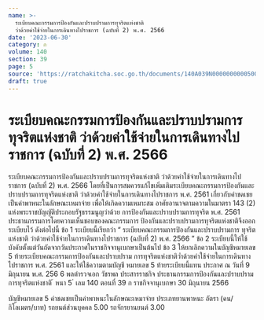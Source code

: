 ```yaml
---
name: >-
  ระเบียบคณะกรรมการป้องกันและปราบปรามการทุจริตแห่งชาติ
  ว่าด้วยค่าใช้จ่ายในการเดินทางไปราชการ (ฉบับที่ 2) พ.ศ. 2566
date: '2023-06-30'
category: ก
volume: 140
section: 39
page: 5
source: 'https://ratchakitcha.soc.go.th/documents/140A039N0000000000500.pdf'
draft: true
---
```


# ระเบียบคณะกรรมการป้องกันและปราบปรามการทุจริตแห่งชาติ ว่าด้วยค่าใช้จ่ายในการเดินทางไปราชการ (ฉบับที่ 2) พ.ศ. 2566

ระเบียบคณะกรรมการป้องกันและปราบปรามการทุจริตแห่งชาติ ว่าด้วยค่าใช้จ่ายในการเดินทางไปราชการ (ฉบับที่ 2) พ.ศ. 2566 โดยที่เป็นการสมควรแก้ไขเพิ่มเติมระเบียบคณะกรรมการป้องกันและปราบปรามการทุจริตแห่งชาติ ว่าด้วยค่าใช้จ่ายในการเดินทางไปราชการ พ.ศ. 2561 เกี่ยวกับค่าชดเชยเป็นค่าพาหนะในลักษณะเหมาจ่าย เพื่อให้เกิดความเหมาะสม อาศัยอานาจตามความในมาตรา 143 (2) แห่งพระราชบัญญัติประกอบรัฐธรรมนูญว่าด้วย การป้องกันและปราบปรามการทุจริต พ.ศ. 2561 ประธานกรรมการโดยความเห็นชอบของคณะกรรมการ ป้องกันและปราบปรามการทุจริตแห่งชาติจึงออกระเบียบไว้ ดังต่อไปนี้ ข้อ 1 ระเบียบนี้เรียกว่า “ ระเบียบคณะกรรมการป้องกันและปราบปรามการ ทุจริตแห่งชาติ ว่าด้วยค่าใช้จ่ายในการเดินทางไปราชการ (ฉบับที่ 2) พ.ศ. 2566 ” ข้อ 2 ระเบียบนี้ให้ใช้บังคับตั้งแต่วันถัดจากวันประกาศในราชกิจจานุเบกษาเป็นต้นไป ข้อ 3 ให้ยกเลิกความในบัญชีหมายเลข 5 ท้ายระเบียบคณะกรรมการป้องกันและปราบปราม การทุจริตแห่งชาติว่ำด้วยค่าใช้จ่ายในการเดินทางไปราชการ พ.ศ. 2561 และให้ใช้ความตามบัญชี หมายเลข 5 ท้ายระเบียบนี้แทน ประกาศ ณ วันที่ 9 มิถุนายน พ.ศ. 256 6 พลตำรวจเอก วัชรพล ประสารราชกิจ ประธานกรรมการป้องกันและปราบปรามการทุจริตแห่งชาติ ้ หนา 5 ่ เลม 140 ตอนที่ 39 ก ราชกิจจานุเบกษา 30 มิถุนายน 2566

บัญชีหมายเลข 5 ค่าชดเชยเป็นค่าพาหนะในลักษณะเหมาจ่าย ประเภทยานพาหนะ อัตรา (คน/กิโลเมตร/บาท) รถยนต์ส่วนบุคคล 5.00 รถจักรยานยนต์ 3.00
